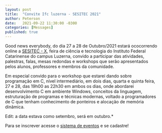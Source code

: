 ```yaml
---
layout: post
title:  "Convite Ifc luzerna - SESITEC 2021"
author: Peterson
date:   2021-09-22 11:30:00 -0300
categories: [Messages]
published: true
---
```


Good news everybody, do dia 27 a 28 de Outubro/2021 estará ococorrendo online a [SESITEC - X](https://secitec.luzerna.ifc.edu.br/), feira de ciência e tecnologia do Instituto Federal Catarinense do campus Luzerna,
convido a participar das atividades, palestras, falas, mesas redondas e workshops que serão apresentados pelos alunos, professores e membros da comunidade.

Em especial convido para o workshop que estarei dando sobre programação em C, nível intermediário, em dois dias, quarta e quinta feira, 27 e 28, das 19h00 as 22h30 em ambos os
dias, onde abordarei desenvolvimento C em ambiente Windows, conceitos da linguagem, estruturação de programas e técnicas modernas, voltado a programadores de C que tenham conhecimento
de ponteiros e alocação de memória dinâmica.

Edit: a data estava como setembro, será em outubro.*

Para se inscrever acesse o [sistema de eventos](https://www.even3.com.br/ifc_secitec_2021/) e se cadastre!
